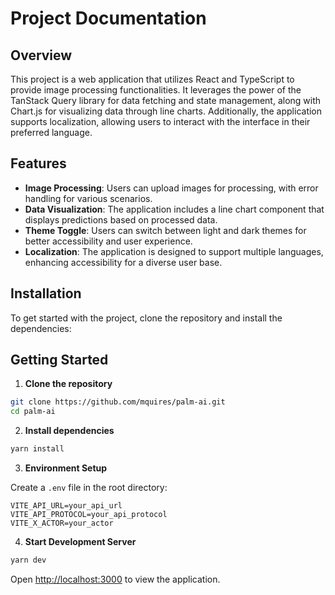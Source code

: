 # Project Documentation

## Overview

This project is a web application that utilizes React and TypeScript to provide image processing functionalities. It leverages the power of the TanStack Query library for data fetching and state management, along with Chart.js for visualizing data through line charts. Additionally, the application supports localization, allowing users to interact with the interface in their preferred language.

## Features

- **Image Processing**: Users can upload images for processing, with error handling for various scenarios.
- **Data Visualization**: The application includes a line chart component that displays predictions based on processed data.
- **Theme Toggle**: Users can switch between light and dark themes for better accessibility and user experience.
- **Localization**: The application is designed to support multiple languages, enhancing accessibility for a diverse user base.

## Installation

To get started with the project, clone the repository and install the dependencies:

## Getting Started

1. **Clone the repository**

```bash
git clone https://github.com/mquires/palm-ai.git
cd palm-ai
```

2. **Install dependencies**

```bash
yarn install
```

3. **Environment Setup**

Create a `.env` file in the root directory:

```env
VITE_API_URL=your_api_url
VITE_API_PROTOCOL=your_api_protocol
VITE_X_ACTOR=your_actor
```

4. **Start Development Server**

```bash
yarn dev
```

Open [http://localhost:3000](http://localhost:3000) to view the application.
